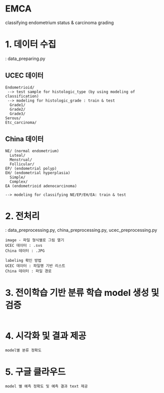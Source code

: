 # EMCA
classifying endometrium status &amp; carcinoma grading

# 1. 데이터 수집
: data_preparing.py

## UCEC 데이터

```
Endometrioid/
 --> test sample for histologic_type (by using modeling of classification)
 --> modeling for histologic_grade : train & test
  Grade1/
  Grade2/
  Grade3/
Serous/
Etc_carcinoma/
```

## China 데이터
```
NE/ (normal endometrium)
  Luteal/
  Menstrual/
  Follicular/
EP/ (endometrial polyp)
EH/ (endometrial hyperplasia)
  Simple/
  Complex/
EA (endometrioid adenocarcinoma)

--> modeling for classifying NE/EP/EH/EA: train & test
```

# 2. 전처리
: data_preprocessing.py, china_preprocessing.py, ucec_preprocessing.py
```
image - 파일 형식별로 그림 열기
UCEC 데이터 : .svs
China 데이터 : .JPG

labeling 확인 방법
UCEC 데이터 : 파일명 기반 리스트
China 데이터 : 파일 경로
```

# 3. 전이학습 기반 분류 학습 model 생성 및 검증
```
```

# 4. 시각화 및 결과 제공
```
model별 분류 정확도 
```

# 5. 구글 클라우드
```
model 별 예측 정확도 및 예측 결과 text 제공
```
